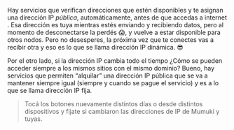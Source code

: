 Hay servicios que verifican direcciones que estén disponibles y te asignan una dirección IP _pública_, automáticamente, antes de que accedas a internet . Esa dirección es tuya mientras estés enviando y recibiendo datos, pero al momento de desconectarse la perdés :scream:, y vuelve a estar disponible para otros nodos. Pero no desesperes, la próxima vez que te conectes vas a recibir otra y eso es lo que se llama dirección IP dinámica. :sunglasses:

Por el otro lado, si la dirección IP cambia todo el tiempo ¿Cómo se pueden acceder siempre a los mismos sitios con el mismo dominio? Bueno, hay servicios que permiten “alquilar” una dirección IP pública que se va a mantener siempre igual (siempre y cuando se pague el servicio) y es a lo que se llama dirección IP fija.

> Tocá los botones nuevamente distintos días o desde distintos dispositivos y fijate si cambiaron las direcciones de IP de Mumuki y tuyas.